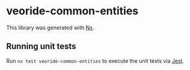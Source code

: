 # veoride-common-entities

This library was generated with [Nx](https://nx.dev).

## Running unit tests

Run `nx test veoride-common-entities` to execute the unit tests via [Jest](https://jestjs.io).
